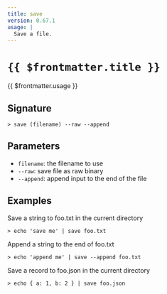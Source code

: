 ```yaml
---
title: save
version: 0.67.1
usage: |
  Save a file.
---
```


# <code>{{ $frontmatter.title }}</code>

<div style='white-space: pre-wrap;'>{{ $frontmatter.usage }}</div>

## Signature

```> save (filename) --raw --append```

## Parameters

 -  `filename`: the filename to use
 -  `--raw`: save file as raw binary
 -  `--append`: append input to the end of the file

## Examples

Save a string to foo.txt in the current directory
```shell
> echo 'save me' | save foo.txt
```

Append a string to the end of foo.txt
```shell
> echo 'append me' | save --append foo.txt
```

Save a record to foo.json in the current directory
```shell
> echo { a: 1, b: 2 } | save foo.json
```
